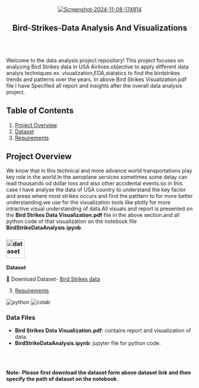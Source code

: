 
<div align="center">
<a href="https://ibb.co/bPHp8kW"><img src="https://i.ibb.co/Y3DvqxR/Screenshot-2024-11-08-174914.png" alt="Screenshot-2024-11-08-174914" border="0"></a>

  ## Bird-Strikes-Data Analysis And Visualizations
</div> 

<br></br>


Welcome to the data analysis project repository! This project focuses on analyzing Bird Strikes data in USA Airlines.objective to apply different data analyis techniques ex. visualization,EDA,statatics to find the birdstrikes trends and patterns over the years.
In above Bird Strikes Visualization.pdf file I have Specified all report and insights after the overall data analysis project.



## **Table of Contents**
1. [Project Overview](project-overview)
2. [Dataset](dataset)
3. [Requirements](requirements)

## **Project Overview**

We know that in this technical and more advance world transportations play key role in the world.In the aeroplane services sometimes some delay can lead thousands od dollar loss and also other accidental events.so in this case I have analyse the data of USA country  to understand the key factor and areas where most strikes occurs and find the patttern to for more better understanding.we  use for  the visualization tools like plotly for more intractive visual understanding of data.All visuals and report is presented on the **Bird Strikes Data Visualization.pdf** file in the above section.and all python code of that visualization on the notebook file **BirdStrikeDataAnalysis.ipynb**.

###  <a href="https://imgbb.com/"><img src="https://i.ibb.co/D9vKsxH/dataset.png" alt="dataset" border="0"  width="50"></a> 

**Dataset**
 
🔗 Download Dataset- [Bird Strikes data](https://docs.google.com/spreadsheets/d/1PF1PQ4-qg4ySrtyOXiF6SFGX7P0Qfl_r/edit?usp=sharing&ouid=108302795397133931709&rtpof=true&sd=true)





3. [Requirements](#requirements)


<div id="badges" align="start">

  <a >
    <img src="https://img.shields.io/badge/Python-3776AB?style=for-the-badge&logo=python&logoColor=white" alt="python"/>
  </a>


   <a >
    <img src="https://img.shields.io/badge/Colab-F9AB00?style=for-the-badge&logo=googlecolab&color=525252" alt="colab"/>
  </a>


</div>





### Data Files
- **Bird Strikes Data Visualization.pdf**: contains report and visualization of data.
- **BirdStrikeDataAnalysis.ipynb**: jupyter file for python code.


 <br> </br>

**Note- Please first download the dataset form above dataset link and then specify the path of dataset on the notebook.**





